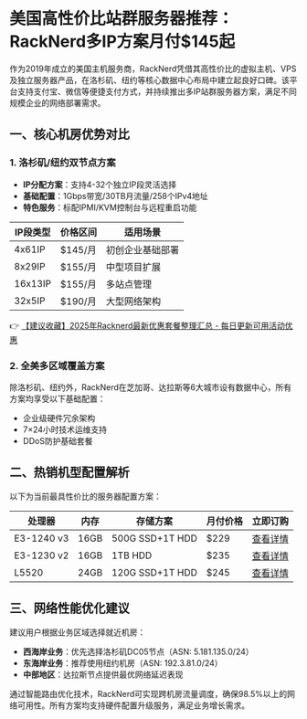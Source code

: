 # 美国高性价比站群服务器推荐：RackNerd多IP方案月付$145起

作为2019年成立的美国主机服务商，RackNerd凭借其高性价比的虚拟主机、VPS及独立服务器产品，在洛杉矶、纽约等核心数据中心布局中建立起良好口碑。该平台支持支付宝、微信等便捷支付方式，并持续推出多IP站群服务器方案，满足不同规模企业的网络部署需求。

## 一、核心机房优势对比
### 1. 洛杉矶/纽约双节点方案
- **IP分配方案**：支持4-32个独立IP段灵活选择
- **基础配置**：1Gbps带宽/30TB月流量/258个IPv4地址
- **特色服务**：标配IPMI/KVM控制台与远程重启功能

| IP段类型 | 价格区间 | 适用场景 |
|---------|---------|---------|
| 4x61IP  | $145/月 | 初创企业基础部署 |
| 8x29IP  | $155/月 | 中型项目扩展 |
| 16x13IP | $155/月 | 多站点管理 |
| 32x5IP  | $190/月 | 大型网络架构 |

👉 [【建议收藏】2025年Racknerd最新优惠套餐整理汇总 - 每日更新可用活动优惠](https://bit.ly/Rack_Nerd)

### 2. 全美多区域覆盖方案
除洛杉矶、纽约外，RackNerd在芝加哥、达拉斯等6大城市设有数据中心，所有方案均享受以下基础配置：
- 企业级硬件冗余架构
- 7×24小时技术运维支持
- DDoS防护基础套餐

## 二、热销机型配置解析
以下为当前最具性价比的服务器配置方案：

| 处理器       | 内存  | 存储方案        | 月付价格 | 立即订购 |
|-------------|-------|----------------|---------|---------|
| E3-1240 v3 | 16GB  | 500G SSD+1T HDD | $229    | [查看详情](https://bit.ly/Rack_Nerd) |
| E3-1230 v2 | 16GB  | 1TB HDD        | $235    | [查看详情](https://bit.ly/Rack_Nerd) |
| L5520      | 24GB  | 120G SSD+1T HDD| $245    | [查看详情](https://bit.ly/Rack_Nerd) |

## 三、网络性能优化建议
建议用户根据业务区域选择就近机房：
- **西海岸业务**：优先选择洛杉矶DC05节点（ASN: 5.181.135.0/24）
- **东海岸业务**：推荐使用纽约机房（ASN: 192.3.81.0/24）
- **中部地区**：达拉斯节点提供最优网络延迟表现

通过智能路由优化技术，RackNerd可实现跨机房流量调度，确保98.5%以上的网络可用性。所有方案均支持硬件配置升级服务，满足业务增长需求。